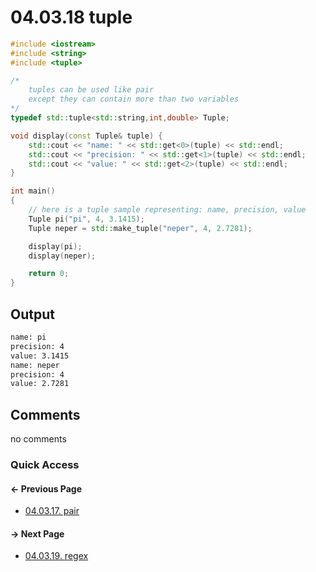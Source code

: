 # 04.03.18 tuple

```cxx
#include <iostream>
#include <string>
#include <tuple>

/*
    tuples can be used like pair
    except they can contain more than two variables
*/
typedef std::tuple<std::string,int,double> Tuple;

void display(const Tuple& tuple) {
    std::cout << "name: " << std::get<0>(tuple) << std::endl;
    std::cout << "precision: " << std::get<1>(tuple) << std::endl;
    std::cout << "value: " << std::get<2>(tuple) << std::endl;
}

int main()
{
    // here is a tuple sample representing: name, precision, value
    Tuple pi("pi", 4, 3.1415);
    Tuple neper = std::make_tuple("neper", 4, 2.7281);

    display(pi);
    display(neper);

    return 0;
}

```

## Output

```txt
name: pi
precision: 4
value: 3.1415
name: neper
precision: 4
value: 2.7281
```

## Comments

no comments

### Quick Access

<div class="previous_page pagination">

#### &#8592; Previous Page

* [04.03.17. pair](./../../04.more_stl/03.algorithms/17.pair.md)

</div>
<div class="next_page pagination">

#### &#8594; Next Page

* [04.03.19. regex](./../../04.more_stl/03.algorithms/19.regex.md)

</div>
